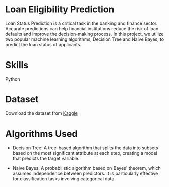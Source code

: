 # Loan Eligibility Prediction
Loan Status Prediction is a critical task in the banking and finance sector. Accurate predictions can help financial institutions reduce the risk of loan defaults and improve the decision-making process. In this project, we utilize two popular machine learning algorithms, Decision Tree and Naive Bayes, to predict the loan status of applicants.
# Skills 
Python 
# Dataset 
Download the dataset from [Kaggle](https://www.kaggle.com/) 
# Algorithms Used
- Decision Tree: A tree-based algorithm that splits the data into subsets based on the most significant attribute at each step, creating a model that predicts the target variable.

- Naive Bayes: A probabilistic algorithm based on Bayes' theorem, which assumes independence between predictors. It is particularly effective for classification tasks involving categorical data.


